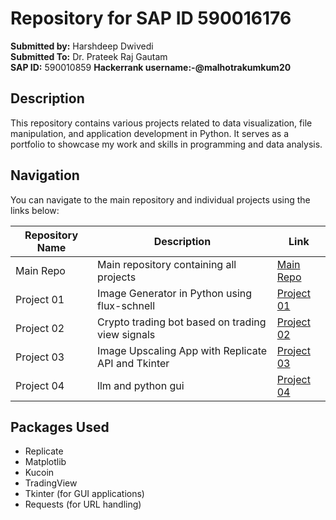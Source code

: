 # Repository for SAP ID 590016176

**Submitted by:** Harshdeep Dwivedi  
**Submitted To:** Dr. Prateek Raj Gautam  
**SAP ID:** 590010859
**Hackerrank username:-@malhotrakumkum20**

## Description

This repository contains various projects related to data visualization, file manipulation, and application development in Python. It serves as a portfolio to showcase my work and skills in programming and data analysis.

## Navigation

You can navigate to the main repository and individual projects using the links below:

| Repository Name | Description                             | Link                                                 |
| --------------- | --------------------------------------- | ---------------------------------------------------- |
| Main Repo       | Main repository containing all projects | [Main Repo](https://github.com/legendArther/pyclass) |
| Project 01 | Image Generator in Python using flux-schnell | [Project 01](https://github.com/legendArther/py1fluxGui) |
| Project 02 | Crypto trading bot based on trading view signals | [Project 02](https://github.com/legendArther/KuCoinApiFlask) |
| Project 03 | Image Upscaling App with Replicate API and Tkinter | [Project 03](https://github.com/legendArther/pyImageRestore) |
| Project 04 | llm and python gui | [Project 04](https://github.com/legendArther/pyLama) |

## Packages Used

- Replicate
- Matplotlib
- Kucoin
- TradingView
- Tkinter (for GUI applications)
- Requests (for URL handling)
